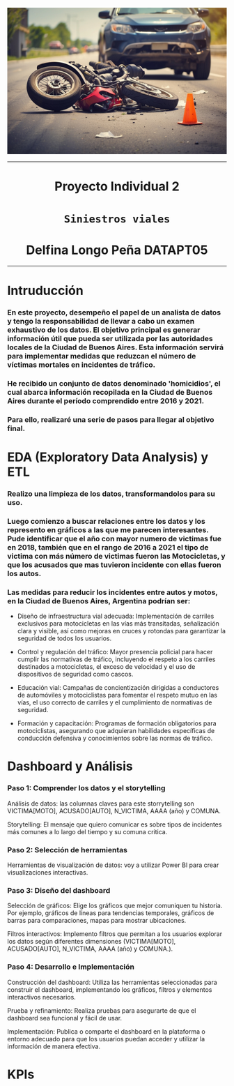<p align="center"><img src= 'images\motorcycle_and_car_accident.jpg'></p>


---

<h1 align='center'>Proyecto Individual 2</h1>

# <h1 align='center'>**`Siniestros viales`**</h1>

<h1 align='center'>Delfina Longo Peña DATAPT05</h3>

---


# Intruducción

### En este proyecto, desempeño el papel de un analista de datos y tengo la responsabilidad de llevar a cabo un examen exhaustivo de los datos. El objetivo principal es generar información útil que pueda ser utilizada por las autoridades locales de la Ciudad de Buenos Aires. Esta información servirá para implementar medidas que reduzcan el número de víctimas mortales en incidentes de tráfico.
### He recibido un conjunto de datos denominado 'homicidios', el cual abarca información recopilada en la Ciudad de Buenos Aires durante el período comprendido entre 2016 y 2021.
### Para ello, realizaré una serie de pasos para llegar al objetivo final.

# EDA (Exploratory Data Analysis) y ETL
### Realizo una limpieza de los datos, transformandolos para su uso.
### Luego comienzo a buscar relaciones entre los datos y los represento en gráficos a las que me parecen interesantes. Pude identificar que el año con mayor numero de victimas fue en 2018, también que en el rango de 2016 a 2021 el tipo de victima con más número de victimas fueron las Motocicletas, y que los acusados que mas tuvieron incidente con ellas fueron los autos.

### Las medidas para reducir los incidentes entre autos y motos, en la Ciudad de Buenos Aires, Argentina podrían ser:

+ Diseño de infraestructura vial adecuada: Implementación de carriles exclusivos para motocicletas en las vías más transitadas, señalización clara y visible, así como mejoras en cruces y rotondas para garantizar la seguridad de todos los usuarios.

+ Control y regulación del tráfico: Mayor presencia policial para hacer cumplir las normativas de tráfico, incluyendo el respeto a los carriles destinados a motocicletas, el exceso de velocidad y el uso de dispositivos de seguridad como cascos.

+ Educación vial: Campañas de concientización dirigidas a conductores de automóviles y motociclistas para fomentar el respeto mutuo en las vías, el uso correcto de carriles y el cumplimiento de normativas de seguridad.

+ Formación y capacitación: Programas de formación obligatorios para motociclistas, asegurando que adquieran habilidades específicas de conducción defensiva y conocimientos sobre las normas de tráfico.


# Dashboard y Análisis
### Paso 1: Comprender los datos y el storytelling
Análisis de datos: las columnas claves para este storrytelling son VICTIMA[MOTO], ACUSADO[AUTO], N_VICTIMA, AAAA (año) y COMUNA. 

Storytelling: El mensaje que quiero comunicar es sobre tipos de incidentes más comunes a lo largo del tiempo y su comuna critica.

### Paso 2: Selección de herramientas
Herramientas de visualización de datos: voy a utilizar Power BI para crear visualizaciones interactivas.

### Paso 3: Diseño del dashboard
Selección de gráficos: Elige los gráficos que mejor comuniquen tu historia. Por ejemplo, gráficos de líneas para tendencias temporales, gráficos de barras para comparaciones, mapas para mostrar ubicaciones.

Filtros interactivos: Implemento filtros que permitan a los usuarios explorar los datos según diferentes dimensiones (VICTIMA[MOTO], ACUSADO[AUTO], N_VICTIMA, AAAA (año) y COMUNA.).


### Paso 4: Desarrollo e Implementación
Construcción del dashboard: Utiliza las herramientas seleccionadas para construir el dashboard, implementando los gráficos, filtros y elementos interactivos necesarios.

Prueba y refinamiento: Realiza pruebas para asegurarte de que el dashboard sea funcional y fácil de usar.

Implementación: Publica o comparte el dashboard en la plataforma o entorno adecuado para que los usuarios puedan acceder y utilizar la información de manera efectiva.


# KPIs
###
